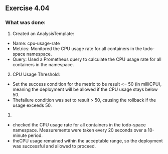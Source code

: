 ## Exercise 4.04
### What was done:

1. Created an AnalysisTemplate:
- Name: cpu-usage-rate
- Metrics: Monitored the CPU usage rate for all containers in the todo-space namespace.
- Query: Used a Prometheus query to calculate the CPU usage rate for all containers in the namespace.

2. CPU Usage Threshold:
- Set the success condition for the metric to be result <= 50 (in milliCPU), meaning the deployment will be allowed if the CPU usage stays below 50.
- Thefailure condition was set to result > 50, causing the rollback if the usage exceeds 50.

3.
- checked the CPU usage rate for all containers in the todo-space namespace. Measurements were taken every 20 seconds over a 10-minute period.
- theCPU usage remained within the acceptable range, so the deployment was successful and allowed to proceed.